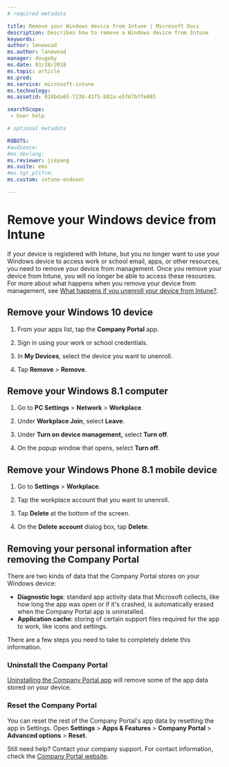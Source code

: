 ```yaml
---
# required metadata

title: Remove your Windows device from Intune | Microsoft Docs
description: Describes how to remove a Windows device from Intune
keywords:
author: lenewsad
ms.author: lanewsad
manager: dougeby
ms.date: 03/28/2018
ms.topic: article
ms.prod:
ms.service: microsoft-intune
ms.technology:
ms.assetid: 018bda65-7238-41f5-b92a-e5f67b7fe085

searchScope:
 - User help

# optional metadata

ROBOTS:   
#audience:
#ms.devlang:
ms.reviewer: jieyang
ms.suite: ems
#ms.tgt_pltfrm:
ms.custom: intune-enduser

---
```



# Remove your Windows device from Intune

If your device is registered with Intune, but you no longer want to use your Windows device to access work or school email, apps, or other resources, you need to remove your device from management. Once you remove your device from Intune, you will no longer be able to access these resources. For more about what happens when you remove your device from management, see [What happens if you unenroll your device from Intune?](what-happens-if-you-unenroll-your-device-from-intune-windows.md).

## Remove your Windows 10 device

1.  From your apps list, tap the **Company Portal** app.

2.  Sign in using your work or school credentials.

3.  In **My Devices**, select the device you want to unenroll.

4.  Tap **Remove** &gt; **Remove**.

## Remove your Windows 8.1 computer

1.  Go to **PC Settings** &gt; **Network** &gt; **Workplace**.

2.  Under **Workplace Join**, select **Leave**.

3.  Under **Turn on device management,** select **Turn off**.

4.  On the popup window that opens, select **Turn off**.

## Remove your Windows Phone 8.1 mobile device

1.  Go to **Settings** &gt; **Workplace**.

2.  Tap the workplace account that you want to unenroll.

3.  Tap **Delete** at the bottom of the screen.

4.  On the **Delete account** dialog box, tap **Delete**.

## Removing your personal information after removing the Company Portal

There are two kinds of data that the Company Portal stores on your Windows device:

-	**Diagnostic logs**: standard app activity data that Microsoft collects, like how long the app was open or if it's crashed, is automatically erased when the Company Portal app is uninstalled.
-	**Application cache**: storing of certain support files required for the app to work, like icons and settings.

There are a few steps you need to take to completely delete this information.

### Uninstall the Company Portal  

[Uninstalling the Company Portal app](https://support.microsoft.com/help/4028003/windows-10-uninstall-apps-and-programs) will remove some of the app data stored on your device.  

### Reset the Company Portal

You can reset the rest of the Company Portal's app data by resetting the app in Settings. Open **Settings** > **Apps & Features** > **Company Portal** > **Advanced options** > **Reset**.

Still need help? Contact your company support. For contact information, check the [Company Portal website](https://portal.manage.microsoft.com#HelpDeskDialog).
